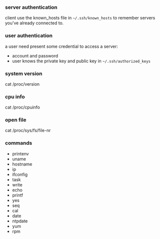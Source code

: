 
### server authentication
client use the known_hosts file in `~/.ssh/known_hosts` to remember servers you've already connected to. 

### user authentication 
a user need present some credential to access a server:
 * account and password
 * user knows the private key and public key in `~/.ssh/authorized_keys`

### system version
cat /proc/version 

### cpu info
cat /proc/cpuinfo 

### open file 
cat /proc/sys/fs/file-nr

### commands
 * printenv
 * uname
 * hostname
 * ip
 * ifconfig
 * task
 * write
 * echo
 * printf
 * yes
 * seq
 * cal
 * date
 * ntpdate
 * yum
 * rpm




